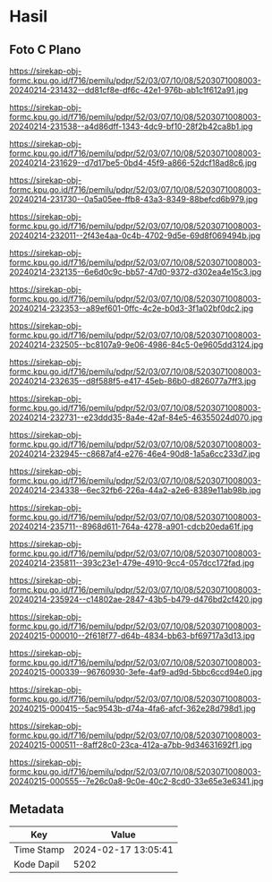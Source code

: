 # Hasil

## Foto C Plano

https://sirekap-obj-formc.kpu.go.id/f716/pemilu/pdpr/52/03/07/10/08/5203071008003-20240214-231432--dd81cf8e-df6c-42e1-976b-ab1c1f612a91.jpg

https://sirekap-obj-formc.kpu.go.id/f716/pemilu/pdpr/52/03/07/10/08/5203071008003-20240214-231538--a4d86dff-1343-4dc9-bf10-28f2b42ca8b1.jpg

https://sirekap-obj-formc.kpu.go.id/f716/pemilu/pdpr/52/03/07/10/08/5203071008003-20240214-231629--d7d17be5-0bd4-45f9-a866-52dcf18ad8c6.jpg

https://sirekap-obj-formc.kpu.go.id/f716/pemilu/pdpr/52/03/07/10/08/5203071008003-20240214-231730--0a5a05ee-ffb8-43a3-8349-88befcd6b979.jpg

https://sirekap-obj-formc.kpu.go.id/f716/pemilu/pdpr/52/03/07/10/08/5203071008003-20240214-232011--2f43e4aa-0c4b-4702-9d5e-69d8f069494b.jpg

https://sirekap-obj-formc.kpu.go.id/f716/pemilu/pdpr/52/03/07/10/08/5203071008003-20240214-232135--6e6d0c9c-bb57-47d0-9372-d302ea4e15c3.jpg

https://sirekap-obj-formc.kpu.go.id/f716/pemilu/pdpr/52/03/07/10/08/5203071008003-20240214-232353--a89ef601-0ffc-4c2e-b0d3-3f1a02bf0dc2.jpg

https://sirekap-obj-formc.kpu.go.id/f716/pemilu/pdpr/52/03/07/10/08/5203071008003-20240214-232505--bc8107a9-9e06-4986-84c5-0e9605dd3124.jpg

https://sirekap-obj-formc.kpu.go.id/f716/pemilu/pdpr/52/03/07/10/08/5203071008003-20240214-232635--d8f588f5-e417-45eb-86b0-d826077a7ff3.jpg

https://sirekap-obj-formc.kpu.go.id/f716/pemilu/pdpr/52/03/07/10/08/5203071008003-20240214-232731--e23ddd35-8a4e-42af-84e5-46355024d070.jpg

https://sirekap-obj-formc.kpu.go.id/f716/pemilu/pdpr/52/03/07/10/08/5203071008003-20240214-232945--c8687af4-e276-46e4-90d8-1a5a6cc233d7.jpg

https://sirekap-obj-formc.kpu.go.id/f716/pemilu/pdpr/52/03/07/10/08/5203071008003-20240214-234338--6ec32fb6-226a-44a2-a2e6-8389e11ab98b.jpg

https://sirekap-obj-formc.kpu.go.id/f716/pemilu/pdpr/52/03/07/10/08/5203071008003-20240214-235711--8968d611-764a-4278-a901-cdcb20eda61f.jpg

https://sirekap-obj-formc.kpu.go.id/f716/pemilu/pdpr/52/03/07/10/08/5203071008003-20240214-235811--393c23e1-479e-4910-9cc4-057dcc172fad.jpg

https://sirekap-obj-formc.kpu.go.id/f716/pemilu/pdpr/52/03/07/10/08/5203071008003-20240214-235924--c14802ae-2847-43b5-b479-d476bd2cf420.jpg

https://sirekap-obj-formc.kpu.go.id/f716/pemilu/pdpr/52/03/07/10/08/5203071008003-20240215-000010--2f618f77-d64b-4834-bb63-bf69717a3d13.jpg

https://sirekap-obj-formc.kpu.go.id/f716/pemilu/pdpr/52/03/07/10/08/5203071008003-20240215-000339--96760930-3efe-4af9-ad9d-5bbc6ccd94e0.jpg

https://sirekap-obj-formc.kpu.go.id/f716/pemilu/pdpr/52/03/07/10/08/5203071008003-20240215-000415--5ac9543b-d74a-4fa6-afcf-362e28d798d1.jpg

https://sirekap-obj-formc.kpu.go.id/f716/pemilu/pdpr/52/03/07/10/08/5203071008003-20240215-000511--8aff28c0-23ca-412a-a7bb-9d34631692f1.jpg

https://sirekap-obj-formc.kpu.go.id/f716/pemilu/pdpr/52/03/07/10/08/5203071008003-20240215-000555--7e26c0a8-9c0e-40c2-8cd0-33e65e3e6341.jpg


## Metadata

| Key        | Value               |
| ---------- | ------------------- |
| Time Stamp | 2024-02-17 13:05:41 |
| Kode Dapil | 5202                |



